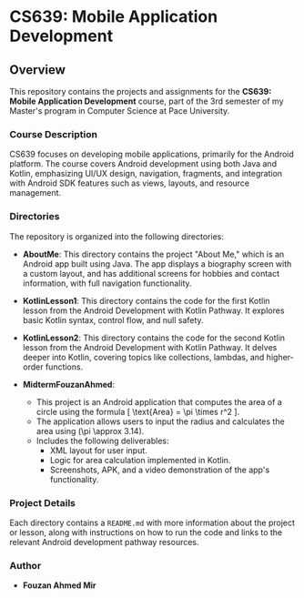 # CS639: Mobile Application Development

## Overview
This repository contains the projects and assignments for the **CS639: Mobile Application Development** course, part of the 3rd semester of my Master's program in Computer Science at Pace University.

### Course Description
CS639 focuses on developing mobile applications, primarily for the Android platform. The course covers Android development using both Java and Kotlin, emphasizing UI/UX design, navigation, fragments, and integration with Android SDK features such as views, layouts, and resource management.

### Directories
The repository is organized into the following directories:

- **AboutMe**: This directory contains the project "About Me," which is an Android app built using Java. The app displays a biography screen with a custom layout, and has additional screens for hobbies and contact information, with full navigation functionality.
  
- **KotlinLesson1**: This directory contains the code for the first Kotlin lesson from the Android Development with Kotlin Pathway. It explores basic Kotlin syntax, control flow, and null safety.
  
- **KotlinLesson2**: This directory contains the code for the second Kotlin lesson from the Android Development with Kotlin Pathway. It delves deeper into Kotlin, covering topics like collections, lambdas, and higher-order functions.

- **MidtermFouzanAhmed**:
  - This project is an Android application that computes the area of a circle using the formula \[ \text{Area} = \pi \times r^2 \].
  - The application allows users to input the radius and calculates the area using \(\pi \approx 3.14\).
  - Includes the following deliverables:
    - XML layout for user input.
    - Logic for area calculation implemented in Kotlin.
    - Screenshots, APK, and a video demonstration of the app's functionality.

### Project Details
Each directory contains a `README.md` with more information about the project or lesson, along with instructions on how to run the code and links to the relevant Android development pathway resources.

### Author
- **Fouzan Ahmed Mir**
